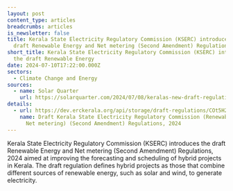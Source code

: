 ```yaml
---
layout: post
content_type: articles
breadcrumbs: articles
is_newsletter: false
title: Kerala State Electricity Regulatory Commission (KSERC) introduces the
  draft Renewable Energy and Net metering (Second Amendment) Regulations, 2024
short_title: Kerala State Electricity Regulatory Commission (KSERC) introduces
  the draft Renewable Energy
date: 2024-07-10T17:22:00.000Z
sectors:
  - Climate Change and Energy
sources:
  - name: Solar Quarter
    url: https://solarquarter.com/2024/07/08/keralas-new-draft-regulation-enhances-forecasting-and-scheduling-for-wind-solar-hybrid-projects/
details:
  - url: https://dev.erckerala.org/api/storage/draft-regulations/COt5H2O4kj7ydW9Wd1y56xvr46dhBDzoj8Uq1wv2.pdf
    name: Draft Kerala State Electricity Regulatory Commission (Renewable Energy and
      Net metering) (Second Amendment) Regulations, 2024
---
```

Kerala State Electricity Regulatory Commission (KSERC) introduces the draft Renewable Energy and Net metering (Second Amendment) Regulations, 2024 aimed at improving the forecasting and scheduling of hybrid projects in Kerala. The draft regulation defines hybrid projects as those that combine different sources of renewable energy, such as solar and wind, to generate electricity.
